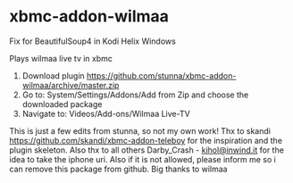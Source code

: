 xbmc-addon-wilmaa
=================
Fix for BeautifulSoup4 in Kodi Helix Windows

Plays wilmaa live tv in xbmc

1. Download plugin https://github.com/stunna/xbmc-addon-wilmaa/archive/master.zip
2. Go to: System/Settings/Addons/Add from Zip and choose the downloaded package
3. Navigate to: Videos/Add-ons/Wilmaa Live-TV

This is just a few edits from stunna, so not my own work!
Thx to skandi https://github.com/skandi/xbmc-addon-teleboy for the inspiration and the plugin skeleton. 
Also thx to all others Darby_Crash - kihol@inwind.it for the idea to take the iphone uri. 
Also if it is not allowed, please inform me so i can remove this package from github. Big thanks to wilmaa
